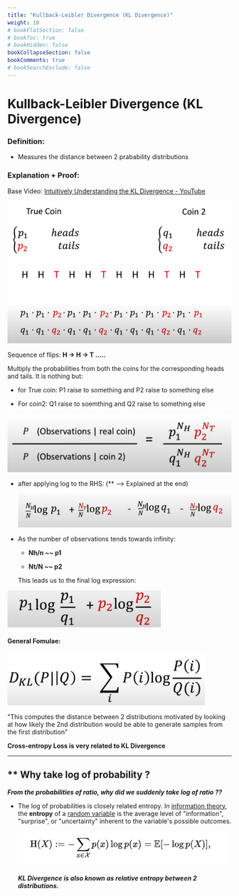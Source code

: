 ```yaml
---
title: "Kullback-Leibler Divergence (KL Divergence)"
weight: 10
# bookFlatSection: false
# bookToc: true
# bookHidden: false
bookCollapseSection: false
bookComments: true
# bookSearchExclude: false
---
```


# Kullback-Leibler Divergence (KL Divergence)

### Definition:

- Measures the distance between 2 prabability distributions

### Explanation + Proof:

Base Video: [Intuitively Understanding the KL Divergence - YouTube](https://www.youtube.com/watch?v=SxGYPqCgJWM) 

![](kl-divergence/2023-06-25-13-09-22-image.png)

Sequence of flips: **H -> H -> T .....**

Multiply the probabilities from both the coins for the corresponding heads and tails. It is nothing but: 

- for True coin: P1 raise to something and P2 raise to something else

- For coin2: Q1 raise to soemthing and Q2 raise to something else

![](kl-divergence/2023-06-25-13-13-33-image.png)

- after applying log to the RHS: (** --> Explained at the end)
  
  ![](kl-divergence/2023-06-25-13-14-41-image.png)

- As the number of observations tends towards infinity: 
  
  - **Nh/n ~~ p1**
  
  - **Nt/N ~~ p2**
  
  This leads us to the final log expression: 

![](kl-divergence/2023-06-25-13-23-53-image.png)

#### General Fomulae:

  ![](kl-divergence/37beef4003f8bc42829a3442f26431d7c02b70a4.png)

  "This computes the distance between 2 distributions motivated by looking at how likely the 2nd distribution would be able to generate samples from the first distribution"

  **Cross-entropy Loss is very related to KL Divergence**

   ---

## ** Why take log of probability ?

  ***From the probabilities of ratio, why did we suddenly take log of ratio ??***

- The log of probabilities is closely related entropy. In [information theory](https://en.wikipedia.org/wiki/Information_theory "Information theory"), the **entropy** of a [random variable](https://en.wikipedia.org/wiki/Random_variable "Random variable") is the average level of "information", "surprise", or "uncertainty" inherent to the variable's possible outcomes.
  
  ![](kl-divergence/2023-06-25-16-12-19-image.png)
  
  ##### KL Divergence is also known as relative entropy between 2 distributions.
